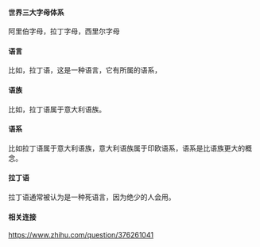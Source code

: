 
#### 世界三大字母体系
阿里伯字母，拉丁字母，西里尔字母

#### 语言
比如，拉丁语，这是一种语言，它有所属的语系，

#### 语族
比如，拉丁语属于意大利语族。

#### 语系
比如拉丁语属于意大利语族，意大利语族属于印欧语系，语系是比语族更大的概念。

#### 拉丁语
拉丁语通常被认为是一种死语言，因为绝少的人会用。

#### 相关连接
https://www.zhihu.com/question/376261041

